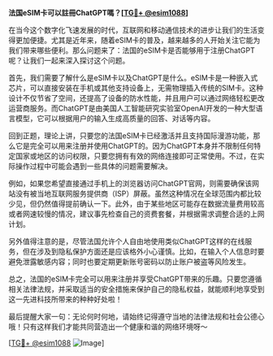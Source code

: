 **法国eSIM卡可以註冊ChatGPT嗎？[[TG💪+ @esim1088](https://t.me/s/esim1088)]**

在当今这个数字化飞速发展的时代，互联网和移动通信技术的进步让我们的生活变得更加便捷。尤其是近年来，随着eSIM卡的普及，越来越多的人开始关注它能为我们带来哪些便利。那么问题来了：法国的eSIM卡是否能够用于注册ChatGPT呢？让我们一起来深入探讨这个问题。

首先，我们需要了解什么是eSIM卡以及ChatGPT是什么。eSIM卡是一种嵌入式芯片，可以直接安装在手机或其他支持设备上，无需物理插入传统的SIM卡。这种设计不仅节省了空间，还提高了设备的防水性能，并且用户可以通过网络轻松更改运营商服务。而ChatGPT是由美国人工智能研究实验室OpenAI开发的一种大型语言模型，它可以根据用户的输入生成高质量的回答、对话等内容。

回到正题，理论上讲，只要您的法国eSIM卡已经激活并且支持国际漫游功能，那么它是完全可以用来注册并使用ChatGPT的。因为ChatGPT本身并不限制任何特定国家或地区的访问权限，只要您拥有有效的网络连接即可正常使用。不过，在实际操作过程中可能会遇到一些具体的问题需要解决。

例如，如果您希望直接通过手机上的浏览器访问ChatGPT官网，则需要确保该网站没有被当地互联网服务提供商（ISP）屏蔽。虽然这种情况在全球范围内都比较少见，但仍然值得提前确认一下。此外，由于某些地区可能存在数据流量费用较高或者网速较慢的情况，建议事先检查自己的资费套餐，并根据需求调整合适的上网计划。

另外值得注意的是，尽管法国允许个人自由地使用类似ChatGPT这样的在线服务，但在涉及到隐私保护方面还是应该格外小心谨慎。比如，在输入个人信息时要避免泄露敏感内容；同时也要定期更新账号密码以防止账户被盗等风险发生。

总之，法国的eSIM卡完全可以用来注册并享受ChatGPT带来的乐趣。只要您遵循相关法律法规，并采取适当的安全措施来保护自己的隐私权益，就能顺利地享受到这一先进科技所带来的种种好处啦！

最后提醒大家一句：无论何时何地，请始终记得遵守当地的法律法规和社会公德心哦！只有这样我们才能共同营造出一个健康和谐的网络环境呀～

[[TG💪+ @esim1088](https://t.me/s/esim1088) ![Image](https://i.postimg.cc/4NQfJmqS/Snipaste-2025-05-13-00-14-12.png)]